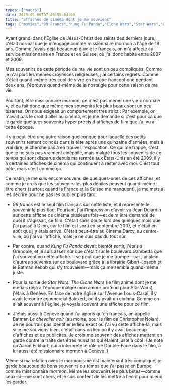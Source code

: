 ```yaml
---
types: ["macro"]
date: 2025-05-06T07:45:55-04:00
title: "affiches de cinéma dont je me souviens"
tags: ["movies","99 Francs","Kung Fu Panda","Clone Wars","Star Wars","Batman","The Dark Knight","Dijon","Grenoble","Geneva","France","Switzerland","Latter-day Saint missionaries"]
---
```

Ayant grandi dans l'Église de Jésus-Christ des saints des derniers jours, c'était normal que je m'engage comme missionnaire mormon à l'âge de 19 ans. Comme j'avais déjà beaucoup étudié le français, on m'a affecté au service missionnaire en France et en Suisse, où j'ai donc habité entre 2007 et 2009.

Mes souvenirs de cette période de ma vie sont un peu compliqués. Comme je n'ai plus les mêmes croyances religieuses, j'ai certains regrets. Comme c'était quand-même très cool de vivre en Europe francophone pendant deux ans, j'éprouve quand-même de la nostalgie pour cette saison de ma vie.

Pourtant, être missionnaire mormon, ce n'est pas mener une vie « normale », et ça fait donc que même mes souvenirs les plus beaux sont un peu bizarres. On nous exigeait un comportement très strict : Par exemple, on n'avait pas le droit d'aller au cinéma, et je me demande si c'est pour ça que je garde quelques souvenirs hyper précis d'affiches de film que j'ai vu à cette époque. 

Il y a peut-être une autre raison quelconque pour laquelle ces petits souvenirs restent coincés dans la tête après une quinzaine d'années, mais à vrai dire, je cherche pas à en trouver l'explication. Ce qui me frappe, c'est que je ne suis pas vraiment cinéphile, mais malgré tous les souvenirs de ce temps qui sont disparus depuis ma rentrée aux États-Unis en été 2009, il y a certaines affiches de cinéma qui continuent à rester avec moi. C'est tout bête, mais c'est comme ça.

Ce matin, je me suis encore souvenu de quelques-unes de ces affiches, et comme je crois que les souvenirs les plus débiles peuvent quand-même être chers (surtout quand la France et la Suisse me manquent), je me mets à les décrire pour ne pas les oublier plus tard: 

* *99 francs* est le seul film français sur cette liste, et il représente le souvenir le plus flou. Pourtant, j'ai l'impression d'avoir vu Jean Dujardin sur cette affiche de cinéma plusieurs fois—et de m'être demandé de quoi il s'agissait, ce film. C'était sans doute lors des quelques mois que j'ai passé à Dijon, car le film est sorti en septembre 2007, et c'était en août que j'y étais arrivé. C'était peut-être au Cinéma Darcy, au centre-ville, où j'ai vu l'affiche, mais je ne suis pas du tout sûr. 

* Par contre, quand *Kung Fu Panda* devait bientôt sortir, j'étais à Grenoble, et je suis assez sûr que c'était sur le boulevard Gambetta que j'ai souvent vu cette affiche. Il se peut que je me trompe—car j'ai plein d'autres souvenirs sur ce boulevard grâce à la librairie Gibert-Joseph et le Batman Kebab qui s'y trouvaient—mais ça me semble quand-même juste. 

* Pour la sortie de *Star Wars: The Clone Wars* (le film animé dont je me méfiais déjà à l'époque malgré mon amour profond pour Star Wars), j'étais à Genève. En face de notre église sur l'Avenue Louis-Casaï, il y avait le contre commercial Balexert, où il y avait un cinéma. Comme on allait souvent à l'église, je voyais souvent une affiche pour ce film.

* J'étais aussi à Genève quand j'ai appris qu'en français, on appelle Batman *Le chevalier noir* (au moins, pour le film de Christopher Nolan). Je ne pourrais pas identifier le lieu exact où j'ai vu cette affiche-là, mais si je me souviens bien, c'était dans un lieu où il y avait beaucoup d'affiches et de publicités. Je crois me souvenir des affiches mettant en garde contre la traite des êtres humains qui étaient juste à côté. (Je note qu'Aaron Eckhart, qui a interprété le rôle de Double-Face dans le film, a lui aussi été missionnaire mormon à Genève !)

Même si ma relation avec le mormonisme est maintenant très compliqué, je garde beaucoup de bons souvenirs du temps que j'ai passé en Europe comme missionnaire mormon. Même les souvenirs les plus bêtes—comme ceux-ci—me sont chers, et je suis content de les mettre à l'écrit pour mieux les garder.